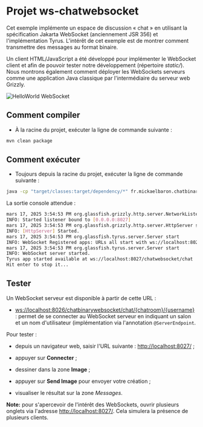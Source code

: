 # Projet ws-chatwebsocket

Cet exemple implémente un espace de discussion « chat » en utilisant la spécification Jakarta WebSocket (anciennement JSR 356) et l'implémentation Tyrus. L'intérêt de cet exemple est de montrer comment transmettre des messages au format binaire.

Un client HTML/JavaScript a été développé pour implémenter le WebSocket client et afin de pouvoir tester notre développement (répertoire _static/_). Nous montrons également comment déployer les WebSockets serveurs comme une application Java classique par l'intermédiaire du serveur web Grizzly.

![HelloWorld WebSocket](./images/ws-chatbinary.png "HelloWorld WebSocket")

## Comment compiler

- À la racine du projet, exécuter la ligne de commande suivante :

```bash
mvn clean package
```

## Comment exécuter

- Toujours depuis la racine du projet, exécuter la ligne de commande suivante :

```bash
java -cp "target/classes:target/dependency/*" fr.mickaelbaron.chatbinarywebsocket.ChatWebSocketLauncher
```

La sortie console attendue :

```bash
mars 17, 2025 3:54:53 PM org.glassfish.grizzly.http.server.NetworkListener start
INFO: Started listener bound to [0.0.0.0:8027]
mars 17, 2025 3:54:53 PM org.glassfish.grizzly.http.server.HttpServer start
INFO: [HttpServer] Started.
mars 17, 2025 3:54:53 PM org.glassfish.tyrus.server.Server start
INFO: WebSocket Registered apps: URLs all start with ws://localhost:8027
mars 17, 2025 3:54:53 PM org.glassfish.tyrus.server.Server start
INFO: WebSocket server started.
Tyrus app started available at ws://localhost:8027/chatwebsocket/chat
Hit enter to stop it...
```

## Tester

Un WebSocket serveur est disponible à partir de cette URL :

- <ws://localhost:8026/chatbinarywebsocket/chat/{chatroom}/{username}> : permet de se connecter au WebSocket serveur en indiquant un salon et un nom d'utilisateur (implémentation via l'annotation `@ServerEndpoint`.

Pour tester :

- depuis un navigateur web, saisir l'URL suivante : <http://localhost:8027/> ;

- appuyer sur **Connecter** ;

- dessiner dans la zone **Image** ;

- appuyer sur **Send Image** pour envoyer votre création ;

- visualiser le résultat sur la zone _Messages_.

**Note:** pour s'apercevoir de l'intérêt des WebSockets, ouvrir plusieurs onglets via l'adresse <http://localhost:8027/>. Cela simulera la présence de plusieurs clients.
